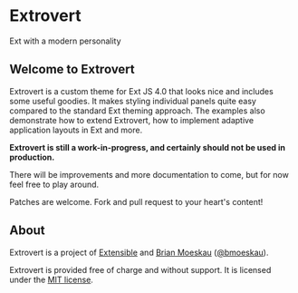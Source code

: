 # Extrovert

Ext with a modern personality

## Welcome to Extrovert

Extrovert is a custom theme for Ext JS 4.0 that looks nice and includes some useful goodies.
It makes styling individual panels quite easy compared to the standard Ext theming approach.
The examples also demonstrate how to extend Extrovert, how to implement adaptive application
layouts in Ext and more.
    
**Extrovert is still a work-in-progress, and certainly should not be used in production.**

There will be improvements and more documentation to come, but for now feel free to play around.

Patches are welcome. Fork and pull request to your heart's content!

## About

Extrovert is a project of [Extensible]("http://ext.ensible.com/") and 
[Brian Moeskau]("http://moeskau.com/") ([@bmoeskau]("https://twitter.com/#!/bmoeskau")).

Extrovert is provided free of charge and without support. It is licensed under the 
[MIT license]("https://github.com/bmoeskau/Extrovert/blob/master/MIT_license.txt").